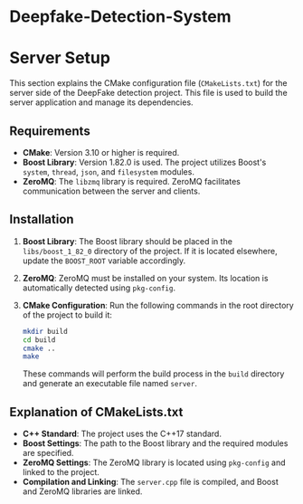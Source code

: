 # Deepfake-Detection-System


# Server Setup

This section explains the CMake configuration file (`CMakeLists.txt`) for the server side of the DeepFake detection project. This file is used to build the server application and manage its dependencies.

## Requirements

- **CMake**: Version 3.10 or higher is required.
- **Boost Library**: Version 1.82.0 is used. The project utilizes Boost's `system`, `thread`, `json`, and `filesystem` modules.
- **ZeroMQ**: The `libzmq` library is required. ZeroMQ facilitates communication between the server and clients.

## Installation

1. **Boost Library**: The Boost library should be placed in the `libs/boost_1_82_0` directory of the project. If it is located elsewhere, update the `BOOST_ROOT` variable accordingly.

2. **ZeroMQ**: ZeroMQ must be installed on your system. Its location is automatically detected using `pkg-config`.

3. **CMake Configuration**: Run the following commands in the root directory of the project to build it:

   ```bash
   mkdir build
   cd build
   cmake ..
   make
   ```

   These commands will perform the build process in the `build` directory and generate an executable file named `server`.

## Explanation of CMakeLists.txt

- **C++ Standard**: The project uses the C++17 standard.
- **Boost Settings**: The path to the Boost library and the required modules are specified.
- **ZeroMQ Settings**: The ZeroMQ library is located using `pkg-config` and linked to the project.
- **Compilation and Linking**: The `server.cpp` file is compiled, and Boost and ZeroMQ libraries are linked.

